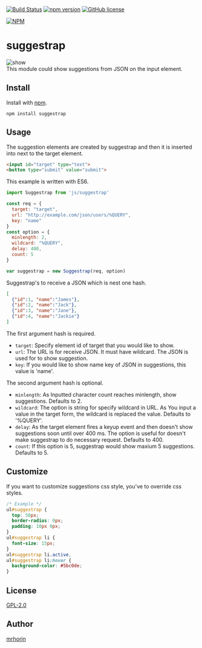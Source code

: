 [![Build Status](https://travis-ci.org/mrhorin/suggestrap.svg?branch=master)](https://travis-ci.org/mrhorin/suggestrap)
[![npm version](https://badge.fury.io/js/suggestrap.svg)](https://badge.fury.io/js/suggestrap)
[![GitHub license](https://img.shields.io/badge/license-GPLv2-blue.svg)](https://raw.githubusercontent.com/mrhorin/suggestrap/master/LICENSE)  

[![NPM](https://nodei.co/npm/suggestrap.png)](https://nodei.co/npm/suggestrap/)

# suggestrap
![show](https://user-images.githubusercontent.com/6502717/31308201-7997988c-abad-11e7-865d-0507c59b6f6b.gif)  
This module could show suggestions from JSON on the input element.

## Install
Install with [npm](https://www.npmjs.com/).
```
npm install suggestrap
```

## Usage
The suggestion elements are created by suggestrap and then it is inserted into next to the target element.  
```html
<input id="target" type="text">
<button type="submit" value="submit">
```
This example is written with ES6.  
```javascript
import Suggestrap from 'js/suggestrap'

const req = {
  target: "target",
  url: "http://example.com/json/users/%QUERY",
  key: "name"
}
const option = {
  minlength: 2,
  wildcard: "%QUERY",
  delay: 400,
  count: 5
}

var suggestrap = new Suggestrap(req, option)
```
Suggestrap's to receive a JSON which is nest one hash.
```json
[
  {"id":1, "name":"James"},
  {"id":2, "name":"Jack"},
  {"id":3, "name":"Jane"},
  {"id":4, "name":"Jackie"}
]
```  

The first argument hash is required.
- `target`: Specify element id of target that you would like to show.
- `url`: The URL is for receive JSON. It must have wildcard. The JSON is used for to show suggestion.
- `key`: If you would like to show name key of JSON in suggestions, this value is 'name'.

The second argument hash is optional.
- `minlength`: As Inputted character count reaches minlength, show suggestions. Defaults to 2.
- `wildcard`: The option is string for specify wildcard in URL. As You input a value in the target form, the wildcard is replaced the value. Defaults to '%QUERY'.
- `delay`: As the target element fires a keyup event and then doesn't show suggestions soon until over 400 ms. The option is useful for doesn't make suggestrap to do necessary request. Defaults to 400.
- `count`: If this option is 5, suggestrap would show maxium 5 suggestions. Defaults to 5.

## Customize
If you want to customize suggestions css style, you've to override css styles.
```css
/* Example */
ul#suggestrap {
  top: 50px;
  border-radius: 0px;
  padding: 10px 0px;
}
ul#suggestrap li {
  font-size: 15px;
}
ul#suggestrap li.active,
ul#suggestrap li:hover {
  background-color: #5bc0de;
}

```

## License
[GPL-2.0](https://opensource.org/licenses/GPL-2.0)

## Author
[mrhorin](https://github.com/mrhorin)
